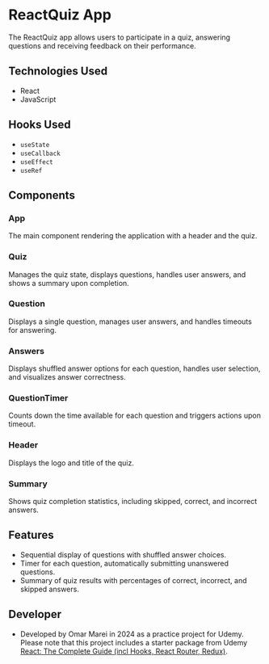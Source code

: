 # ReactQuiz App

The ReactQuiz app allows users to participate in a quiz, answering questions and receiving feedback on their performance.

## Technologies Used
- React
- JavaScript

## Hooks Used
- `useState`
- `useCallback`
- `useEffect`
- `useRef`

## Components

### App
The main component rendering the application with a header and the quiz.

### Quiz
Manages the quiz state, displays questions, handles user answers, and shows a summary upon completion.

### Question
Displays a single question, manages user answers, and handles timeouts for answering.

### Answers
Displays shuffled answer options for each question, handles user selection, and visualizes answer correctness.

### QuestionTimer
Counts down the time available for each question and triggers actions upon timeout.

### Header
Displays the logo and title of the quiz.

### Summary
Shows quiz completion statistics, including skipped, correct, and incorrect answers.

## Features
- Sequential display of questions with shuffled answer choices.
- Timer for each question, automatically submitting unanswered questions.
- Summary of quiz results with percentages of correct, incorrect, and skipped answers.

## Developer
- Developed by Omar Marei in 2024 as a practice project for Udemy. Please note that this project includes a starter package from Udemy [React: The Complete Guide (incl Hooks, React Router, Redux)](https://www.udemy.com/course/react-the-complete-guide-incl-redux).
